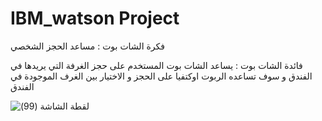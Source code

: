 # IBM_watson Project 

فكرة الشات بوت : مساعد الحجز الشخصي

فائدة الشات بوت : يساعد الشات بوت المستخدم على حجز الغرفة التي يريدها في الفندق و سوف تساعده الربوت اوكتفيا على الحجز و الاختيار بين الغرف الموجودة في الفندق 



![‏‏لقطة الشاشة (99)](https://user-images.githubusercontent.com/85675986/126023652-08d3b80b-48fa-4c8c-a5b0-6093e0597e8d.png)



